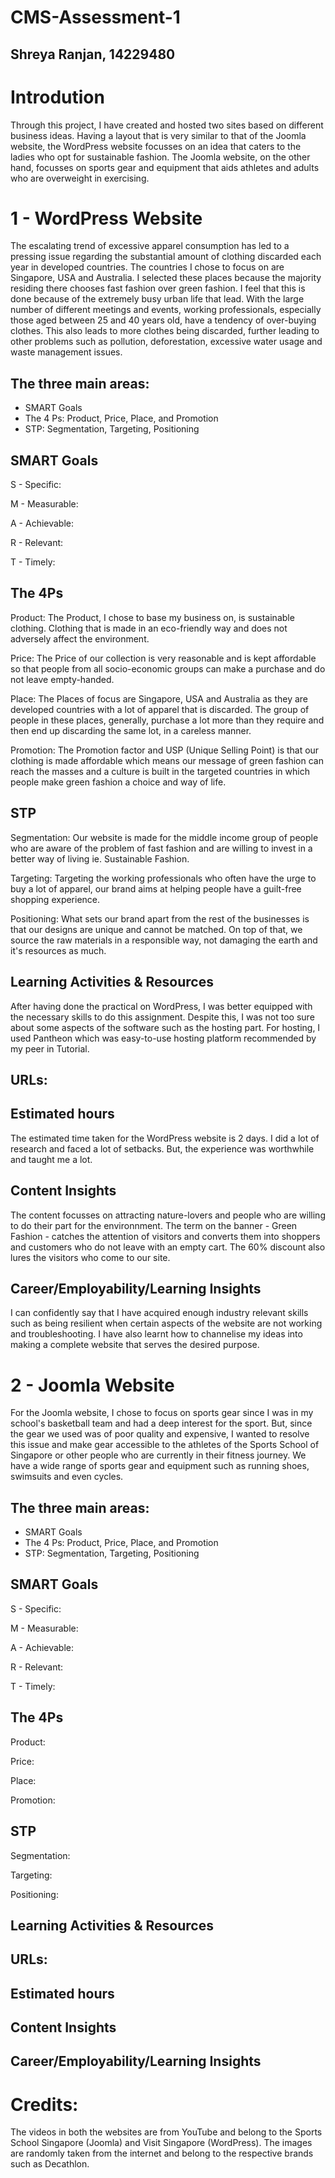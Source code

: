 # CMS-Assessment-1
## Shreya Ranjan, 14229480

# Introdution 
Through this project, I have created and hosted two sites based on different business ideas. Having a layout that is very similar to that of the Joomla website, the WordPress website focusses on an idea that caters to the ladies who opt for sustainable fashion. The Joomla website, on the other hand, focusses on sports gear and equipment that aids athletes and adults who are overweight in exercising.


# 1 - WordPress Website
The escalating trend of excessive apparel consumption has led to a pressing issue regarding the substantial amount of clothing discarded each year in developed countries. The countries I chose to focus on are Singapore, USA and Australia. I selected these places because the majority residing there chooses fast fashion over green fashion. I feel that this is done because of the extremely busy urban life that lead. With the large number of different meetings and events, working professionals, especially those aged between 25 and 40 years old, have a tendency of over-buying clothes. This also leads to more clothes being discarded, further leading to other problems such as pollution, deforestation, excessive water usage and waste management issues.

##  The three main areas:  
- SMART Goals
- The 4 Ps: Product, Price, Place, and Promotion
- STP: Segmentation, Targeting, Positioning

## SMART Goals
S - Specific:   

M - Measurable:  

A - Achievable:  

R - Relevant:  

T - Timely:  


## The 4Ps
Product: The Product, I chose to base my business on, is sustainable clothing. Clothing that is made in an eco-friendly way and does not adversely affect the environment. 

Price: The Price of our collection is very reasonable and is kept affordable so that people from all socio-economic groups can make a purchase and do not leave empty-handed.

Place: The Places of focus are Singapore, USA and Australia as they are developed countries with a lot of apparel that is discarded. The group of people in these places, generally, purchase a lot more than they require and then end up discarding the same lot, in a careless manner.

Promotion: The Promotion factor and USP (Unique Selling Point) is that our clothing is made affordable which means our message of green fashion can reach the masses and a culture is built in the targeted countries in which people make green fashion a choice and way of life.


## STP
Segmentation: Our website is made for the middle income group of people who are aware of the problem of fast fashion and are willing to invest in a better way of living ie. Sustainable Fashion.

Targeting: Targeting the working professionals who often have the urge to buy a lot of apparel, our brand aims at helping people have a guilt-free shopping experience.

Positioning: What sets our brand apart from the rest of the businesses is that our designs are unique and cannot be matched. On top of that, we source the raw materials in a responsible way, not damaging the earth and it's resources as much.  


## Learning Activities & Resources
After having done the practical on WordPress, I was better equipped with the necessary skills to do this assignment. Despite this, I was not too sure about some aspects of the software such as the hosting part.
For hosting, I used Pantheon which was easy-to-use hosting platform recommended by my peer in Tutorial.

## URLs:

## Estimated hours
The estimated time taken for the WordPress website is 2 days. I did a lot of research and faced a lot of setbacks. But, the experience was worthwhile and taught me a lot.

## Content Insights
The content focusses on attracting nature-lovers and people who are willing to do their part for the environnment. The term on the banner - Green Fashion - catches the attention of visitors and converts them into shoppers and customers who do not leave with an empty cart. The 60% discount also lures the visitors who come to our site.

## Career/Employability/Learning Insights
I can confidently say that I have acquired enough industry relevant skills such as being resilient when certain aspects of the website are not working and troubleshooting. I have also learnt how to channelise my ideas into making a complete website that serves the desired purpose.

# 2 - Joomla Website
For the Joomla website, I chose to focus on sports gear since I was in my school's basketball team and had a deep interest for the sport. But, since the gear we used was of poor quality and expensive, I wanted to resolve this issue and make gear accessible to the athletes of the Sports School of Singapore or other people who are currently in their fitness journey. We have a wide range of sports gear and equipment such as running shoes, swimsuits and even cycles.


##  The three main areas:  
- SMART Goals
- The 4 Ps: Product, Price, Place, and Promotion
- STP: Segmentation, Targeting, Positioning

## SMART Goals
S - Specific:   

M - Measurable:  

A - Achievable:  

R - Relevant:  

T - Timely:  


## The 4Ps
Product: 

Price:  

Place:  

Promotion:  


## STP
Segmentation:  

Targeting:  

Positioning:  


## Learning Activities & Resources

## URLs:

## Estimated hours

## Content Insights

## Career/Employability/Learning Insights

# Credits:
The videos in both the websites are from YouTube and belong to the Sports School Singapore (Joomla) and Visit Singapore (WordPress). The images are randomly taken from the internet and belong to the respective brands such as Decathlon.

